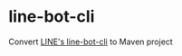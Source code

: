 # line-bot-cli 

Convert [LINE's line-bot-cli](https://github.com/line/line-bot-sdk-java/tree/master/line-bot-cli) to Maven project

